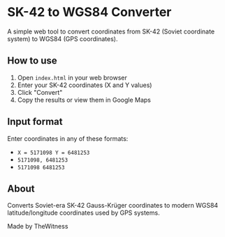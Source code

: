 # SK-42 to WGS84 Converter

A simple web tool to convert coordinates from SK-42 (Soviet coordinate system) to WGS84 (GPS coordinates).

## How to use

1. Open `index.html` in your web browser
2. Enter your SK-42 coordinates (X and Y values)
3. Click "Convert"
4. Copy the results or view them in Google Maps

## Input format

Enter coordinates in any of these formats:
- `X = 5171098 Y = 6481253`
- `5171098, 6481253` 
- `5171098 6481253`

## About

Converts Soviet-era SK-42 Gauss-Krüger coordinates to modern WGS84 latitude/longitude coordinates used by GPS systems.

Made by TheWitness
